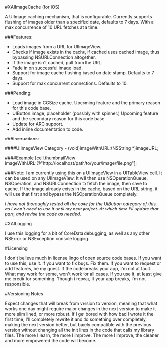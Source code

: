 #XAIImageCache (for iOS)

A UIImage caching mechanism, that is configurable. Currently supports flushing of images older than a specified date, defaults to 7 days. With a max concurrence of 10 URL fetches at a time.

###Features:

* Loads images from a URL for UIImageView.
* Checks if image exists in the cache, if cached uses cached image, thus bypassing NSURLConnection altogether.
* If the image isn't cached, pull from the URL.
* Fade in on successful image load.
* Support for image cache flushing based on date stamp. Defaults to 7 days.
* Support for max concurrent connections. Defaults to 10.

###Pending:
* Load image in CGSize cache. Upcoming feature and the primary reason for this code base.
* UIButton.image, placeholder (possibly with spinner.) Upcoming feature and the secondary reason for this code base
* Update for ARC support.
* Add inline documentation to code.

###Instructions:

####UIImageView Category
    - (void)imageWithURL:(NSString *)imageURL;

####Example
    [cell.thumbnailView imageWithURL:@"http://localhost/path/to/your/image/file.png"];

###Note:
I am currently using this on a UIImageView in a UITableView cell. It can be used on any UIImageView. It will then use NSOperationQueue, NSOperation, and NSURLConnection to fetch the image, then save to cache. If the image already exists in the cache, based on the URL string, it will use that first and bypass the NSOperationQueue completely.

*I have not thoroughly tested all the code for the UIButton category of this, as I won't need to use it until my next project. At which time I'll update that part, and revise the code as needed.*

#XAILogging

I use this logging for a bit of CoreData debugging, as well as any other NSError or NSException console logging.

#Licensing

I don't believe much in license lingo of open source code bases. If you want to use this, use it. If you want to fix bugs. Fix them. If you want to request or add features, be my guest. If the code breaks your app, I'm not at fault. What may work for some, won't work for all cases. If you use it, at least give me credit for something. Though I repeat, if your app breaks, I'm not responsible.

#Versioning Notes

Expect changes that will break from version to version, meaning that what works one day might require major changes in the next version to make it more slim lined, or more robust. If I get bored with how bad I wrote it the first time, I'll completely rewrite it and do something over completely, making the next version better, but barely compatible with the previous version without changing all the init lines in the code that calls my library files. The more I learn, the more I improve. The more I improve, the cleaner and more empowered the code will become.
